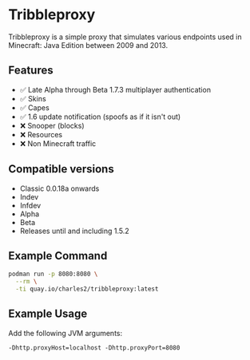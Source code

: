 # Tribbleproxy

Tribbleproxy is a simple proxy that simulates various endpoints used in Minecraft: Java Edition between 2009 and 2013.

## Features

- :white_check_mark: Late Alpha through Beta 1.7.3 multiplayer authentication
- :white_check_mark: Skins
- :white_check_mark: Capes
- :white_check_mark: 1.6 update notification (spoofs as if it isn't out)
- :x: Snooper (blocks)
- :x: Resources
- :x: Non Minecraft traffic

## Compatible versions

- Classic 0.0.18a onwards
- Indev
- Infdev
- Alpha
- Beta
- Releases until and including 1.5.2

## Example Command

```sh
podman run -p 8080:8080 \
  --rm \
  -ti quay.io/charles2/tribbleproxy:latest
```

## Example Usage

Add the following JVM arguments:

```
-Dhttp.proxyHost=localhost -Dhttp.proxyPort=8080
```
